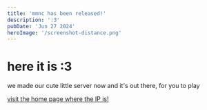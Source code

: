 ```yaml
---
title: 'mmnc has been released!'
description: ':3'
pubDate: 'Jun 27 2024'
heroImage: '/screenshot-distance.png'
---
```


# here it is :3

we made our cute little server now and it's out there, for you to play

[visit the home page where the IP is!](/)
